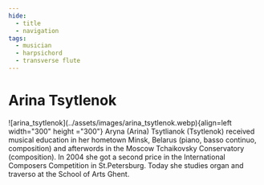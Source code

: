 ```yaml
---
hide:
  - title
  - navigation
tags: 
  - musician
  - harpsichord
  - transverse flute
---
```


# Arina Tsytlenok

<div class="grid" markdown>
![arina_tsytlenok](../assets/images/arina_tsytlenok.webp){align=left width="300" height ="300"}
Aryna (Arina) Tsytlianok (Tsytlenok) received musical education in her hometown Minsk, Belarus (piano, basso continuo, composition) and afterwords in the Moscow Tchaikovsky Conservatory (composition). In 2004 she got a second price in the International Composers Competition in St.Petersburg. Today she studies organ and traverso at the School of Arts Ghent.

</div> 



